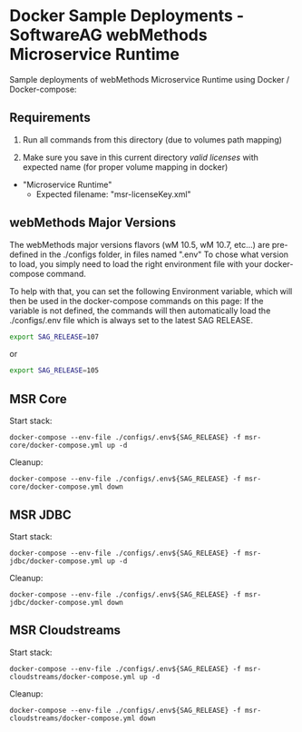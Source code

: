 # Docker Sample Deployments - SoftwareAG webMethods Microservice Runtime

Sample deployments of webMethods Microservice Runtime using Docker / Docker-compose:

## Requirements

1) Run all commands from this directory (due to volumes path mapping)
   
2) Make sure you save in this current directory *valid licenses* with expected name (for proper volume mapping in docker)

 - "Microservice Runtime"
   - Expected filename: "msr-licenseKey.xml"

## webMethods Major Versions

The webMethods major versions flavors (wM 10.5, wM 10.7, etc...) are pre-defined in the ./configs folder, in files named ".env<version>"
To chose what version to load, you simply need to load the right environment file with your docker-compose command.

To help with that, you can set the following Environment variable, which will then be used in the docker-compose commands on this page:
If the variable is not defined, the commands will then automatically load the ./configs/.env file which is always set to the latest SAG RELEASE.

```bash
export SAG_RELEASE=107
```

or 

```bash
export SAG_RELEASE=105
```

## MSR Core

Start stack:

```
docker-compose --env-file ./configs/.env${SAG_RELEASE} -f msr-core/docker-compose.yml up -d
```

Cleanup:

```
docker-compose --env-file ./configs/.env${SAG_RELEASE} -f msr-core/docker-compose.yml down
```

## MSR JDBC

Start stack:

```
docker-compose --env-file ./configs/.env${SAG_RELEASE} -f msr-jdbc/docker-compose.yml up -d
```

Cleanup:

```
docker-compose --env-file ./configs/.env${SAG_RELEASE} -f msr-jdbc/docker-compose.yml down
```

## MSR Cloudstreams

Start stack:

```
docker-compose --env-file ./configs/.env${SAG_RELEASE} -f msr-cloudstreams/docker-compose.yml up -d
```

Cleanup:

```
docker-compose --env-file ./configs/.env${SAG_RELEASE} -f msr-cloudstreams/docker-compose.yml down
```
